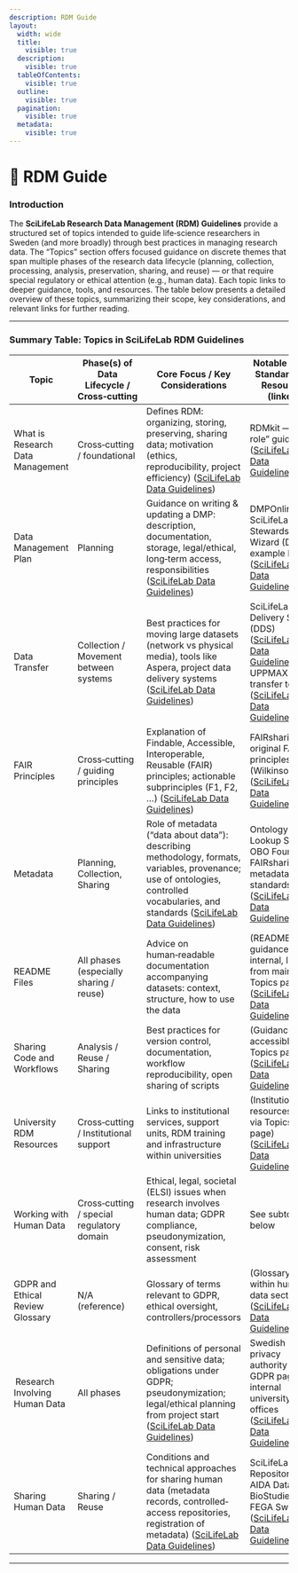 ```yaml
---
description: RDM Guide
layout:
  width: wide
  title:
    visible: true
  description:
    visible: true
  tableOfContents:
    visible: true
  outline:
    visible: true
  pagination:
    visible: true
  metadata:
    visible: true
---
```


# 🔴 RDM Guide

### Introduction

The **SciLifeLab Research Data Management (RDM) Guidelines** provide a structured set of topics intended to guide life‑science researchers in Sweden (and more broadly) through best practices in managing research data. The “Topics” section offers focused guidance on discrete themes that span multiple phases of the research data lifecycle (planning, collection, processing, analysis, preservation, sharing, and reuse) — or that require special regulatory or ethical attention (e.g., human data). Each topic links to deeper guidance, tools, and resources. The table below presents a detailed overview of these topics, summarizing their scope, key considerations, and relevant links for further reading.

***

### Summary Table: Topics in SciLifeLab RDM Guidelines

<table><thead><tr><th>Topic</th><th>Phase(s) of Data Lifecycle / Cross‑cutting</th><th width="241">Core Focus / Key Considerations</th><th>Notable Tools, Standards, or Resources (linked)</th></tr></thead><tbody><tr><td>What is Research Data Management</td><td>Cross‑cutting / foundational</td><td>Defines RDM: organizing, storing, preserving, sharing data; motivation (ethics, reproducibility, project efficiency) (<a href="https://data-guidelines.scilifelab.se/topics/what-is-rdm/?utm_source=chatgpt.com">SciLifeLab Data Guidelines</a>)</td><td>RDMkit — “Your role” guidance (<a href="https://data-guidelines.scilifelab.se/topics/what-is-rdm/?utm_source=chatgpt.com">SciLifeLab Data Guidelines</a>)</td></tr><tr><td>Data Management Plan</td><td>Planning</td><td>Guidance on writing &#x26; updating a DMP: description, documentation, storage, legal/ethical, long‑term access, responsibilities (<a href="https://data-guidelines.scilifelab.se/topics/data-management-plan/?utm_source=chatgpt.com">SciLifeLab Data Guidelines</a>)</td><td>DMPOnline; SciLifeLab Data Stewardship Wizard (DSW); example DMPs (<a href="https://data-guidelines.scilifelab.se/topics/data-management-plan/?utm_source=chatgpt.com">SciLifeLab Data Guidelines</a>)</td></tr><tr><td>Data Transfer</td><td>Collection / Movement between systems</td><td>Best practices for moving large datasets (network vs physical media), tools like Aspera, project data delivery systems (<a href="https://data-guidelines.scilifelab.se/topics/data-transfer/?utm_source=chatgpt.com">SciLifeLab Data Guidelines</a>)</td><td>SciLifeLab Data Delivery System (DDS) (<a href="https://data-guidelines.scilifelab.se/topics/data-transfer/?utm_source=chatgpt.com">SciLifeLab Data Guidelines</a>); UPPMAX transfer tools (<a href="https://data-guidelines.scilifelab.se/topics/data-transfer/?utm_source=chatgpt.com">SciLifeLab Data Guidelines</a>)</td></tr><tr><td>FAIR Principles</td><td>Cross‑cutting / guiding principles</td><td>Explanation of Findable, Accessible, Interoperable, Reusable (FAIR) principles; actionable subprinciples (F1, F2, …) (<a href="https://data-guidelines.scilifelab.se/topics/fair-principles/?utm_source=chatgpt.com">SciLifeLab Data Guidelines</a>)</td><td>FAIRsharing.org; original FAIR principles (Wilkinson et al) (<a href="https://data-guidelines.scilifelab.se/topics/fair-principles/?utm_source=chatgpt.com">SciLifeLab Data Guidelines</a>)</td></tr><tr><td>Metadata</td><td>Planning, Collection, Sharing</td><td>Role of metadata (“data about data”): describing methodology, formats, variables, provenance; use of ontologies, controlled vocabularies, and standards (<a href="https://data-guidelines.scilifelab.se/topics/metadata/?utm_source=chatgpt.com">SciLifeLab Data Guidelines</a>)</td><td>Ontology Lookup Service; OBO Foundry; FAIRsharing metadata standards (<a href="https://data-guidelines.scilifelab.se/topics/metadata/?utm_source=chatgpt.com">SciLifeLab Data Guidelines</a>)</td></tr><tr><td>README Files</td><td>All phases (especially sharing / reuse)</td><td>Advice on human‑readable documentation accompanying datasets: context, structure, how to use the data</td><td>(README guidance is internal, linked from main Topics page) (<a href="https://data-guidelines.scilifelab.se/topics/?utm_source=chatgpt.com">SciLifeLab Data Guidelines</a>)</td></tr><tr><td>Sharing Code and Workflows</td><td>Analysis / Reuse / Sharing</td><td>Best practices for version control, documentation, workflow reproducibility, open sharing of scripts</td><td>(Guidance accessible from Topics page) (<a href="https://data-guidelines.scilifelab.se/topics/?utm_source=chatgpt.com">SciLifeLab Data Guidelines</a>)</td></tr><tr><td>University RDM Resources</td><td>Cross‑cutting / Institutional support</td><td>Links to institutional services, support units, RDM training and infrastructure within universities</td><td>(Institutional resources links via Topics page) (<a href="https://data-guidelines.scilifelab.se/topics/?utm_source=chatgpt.com">SciLifeLab Data Guidelines</a>)</td></tr><tr><td>Working with Human Data</td><td>Cross‑cutting / special regulatory domain</td><td>Ethical, legal, societal (ELSI) issues when research involves human data; GDPR compliance, pseudonymization, consent, risk assessment</td><td>See subtopics below</td></tr><tr><td>GDPR and Ethical Review Glossary</td><td>N/A (reference)</td><td>Glossary of terms relevant to GDPR, ethical oversight, controllers/processors</td><td>(Glossary linked within human data section) (<a href="https://data-guidelines.scilifelab.se/topics/research-involving-human-data/?utm_source=chatgpt.com">SciLifeLab Data Guidelines</a>)</td></tr><tr><td> Research Involving Human Data</td><td>All phases</td><td>Definitions of personal and sensitive data; obligations under GDPR; pseudonymization; legal/ethical planning from project start (<a href="https://data-guidelines.scilifelab.se/topics/research-involving-human-data/?utm_source=chatgpt.com">SciLifeLab Data Guidelines</a>)</td><td>Swedish privacy authority (IMY) GDPR pages, internal university legal offices (<a href="https://data-guidelines.scilifelab.se/topics/research-involving-human-data/?utm_source=chatgpt.com">SciLifeLab Data Guidelines</a>)</td></tr><tr><td>Sharing Human Data</td><td>Sharing / Reuse</td><td>Conditions and technical approaches for sharing human data (metadata records, controlled‐access repositories, registration of metadata) (<a href="https://data-guidelines.scilifelab.se/topics/sharing-human-data/?utm_source=chatgpt.com">SciLifeLab Data Guidelines</a>)</td><td>SciLifeLab Data Repository; AIDA Data Hub; BioStudies; FEGA Sweden (<a href="https://data-guidelines.scilifelab.se/topics/sharing-human-data/?utm_source=chatgpt.com">SciLifeLab Data Guidelines</a>)</td></tr></tbody></table>

***
